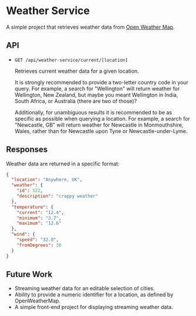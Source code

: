 # Weather Service

A simple project that retrieves weather data from [Open Weather Map](https://openweathermap.org/).

## API

- `GET /api/weather-service/current/[location]`

  Retrieves current weather data for a given location.
  
  It is strongly recommended to provide a two-letter country code in your query. For example, a
  search for "Wellington" will return weather for Wellington, New Zealand, but maybe you meant
  Wellington in India, South Africa, or Australia (there are two of those)?
  
  Additionally, for unambiguous results it is recommended to be as specific as possible when
  querying a location. For example, a search for "Newcastle, GB" will return weather for Newcastle
  in Monmouthshire, Wales, rather than for Newcastle upon Tyne or Newcastle-under-Lyme.

## Responses
Weather data are returned in a specific format:

```json
{
  "location": "Anywhere, UK",
  "weather": {
    "id": 522,
    "description": "crappy weather"
  },
  "temperature": {
    "current": "12.4",
    "minimum": "3.7",
    "maximum": "12.6"
  },
  "wind": {
    "speed": "32.0",
    "fromDegrees": 30
  }
}
```

## Future Work
- Streaming weather data for an editable selection of cities.
- Ability to provide a numeric identifier for a location, as defined by OpenWeatherMap.
- A simple front-end project for displaying streaming weather data.

